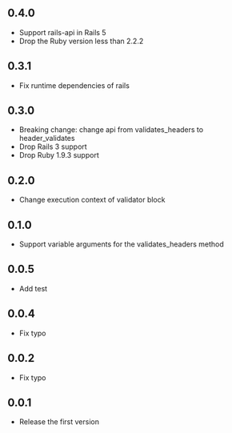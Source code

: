## 0.4.0
- Support rails-api in Rails 5
- Drop the Ruby version less than 2.2.2

## 0.3.1
- Fix runtime dependencies of rails

## 0.3.0
- Breaking change: change api from validates_headers to header_validates
- Drop Rails 3 support
- Drop Ruby 1.9.3 support

## 0.2.0
- Change execution context of validator block

## 0.1.0
- Support variable arguments for the validates_headers method

## 0.0.5
- Add test

## 0.0.4
- Fix typo

## 0.0.2
- Fix typo

## 0.0.1
- Release the first version
